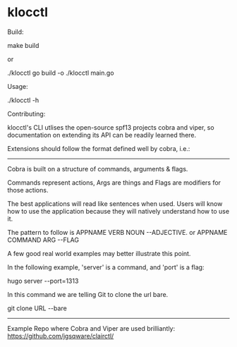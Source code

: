 # klocctl
Build:

make build

or 

./klocctl go build -o ./klocctl main.go

Usage:

./klocctl -h

Contributing:

klocctl's CLI utlises the open-source spf13 projects cobra and viper, so documentation on extending its API can be readily learned there.

Extensions should follow the format defined well by cobra, i.e.:

---
Cobra is built on a structure of commands, arguments & flags.

Commands represent actions, Args are things and Flags are modifiers for those actions.

The best applications will read like sentences when used. Users will know how to use the application because they will natively understand how to use it.

The pattern to follow is APPNAME VERB NOUN --ADJECTIVE. or APPNAME COMMAND ARG --FLAG

A few good real world examples may better illustrate this point.

In the following example, 'server' is a command, and 'port' is a flag:

hugo server --port=1313

In this command we are telling Git to clone the url bare.

git clone URL --bare

---

Example Repo where Cobra and Viper are used brilliantly: https://github.com/jgsqware/clairctl/


